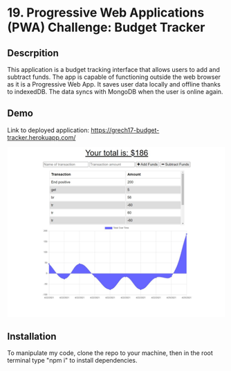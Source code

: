 # 19. Progressive Web Applications (PWA) Challenge: Budget Tracker

## Descrpition 
This application is a budget tracking interface that allows users to add and subtract funds. The app is capable of functioning outside the web browser as it is a Progressive Web App. It saves user data locally and offline thanks to indexedDB. The data syncs with MongoDB when the user is online again. 

## Demo
Link to deployed application: https://grech17-budget-tracker.herokuapp.com/ 


<img src = "public/imgs/demo.jpg" alt = "preview">

## Installation
To manipulate my code, clone the repo to your machine, then in the root terminal type "npm i" to install dependencies. 
